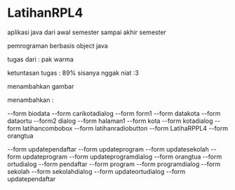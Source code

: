 # LatihanRPL4
aplikasi java dari awal semester sampai akhir semester

pemrograman berbasis object java

tugas dari : pak warma

ketuntasan tugas : 89% sisanya nggak niat :3

menambahkan gambar

menambahkan : 

--form biodata
--form carikotadialog
--form form1
--form datakota
--form dataortu
--form2 dialog
--form halaman1
--form kota
--form kotadialog
--form latihancombobox
--form latihanradiobutton
--form LatihaRPPL4
--form orangtua

--form updatependaftar
--form updateprogram
--form updatesekolah
--form updateprogram
--form updateprogramdialog
--form orangtua
--form ortudialog
--form pendaftar
--form program
--form programdialog
--form sekolah
--form sekolahdialog
--form updateortudialog
--form updatependaftar
